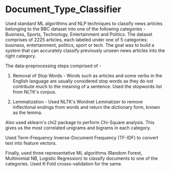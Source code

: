 # Document_Type_Classifier
Used standard ML algorithms and NLP techniques to classify news articles belonging to the BBC dataset into one of the following categories - Business, Sports, Technology, Entertainment and Politics.
The dataset comprises of 2225 articles, each labeled under one of 5 categories: business, entertainment, politics, sport or tech. The goal was to build a system that can accurately classify previously unseen news articles into the right category.

The data-preprocessing steps comprised of -
1) Removal of Stop Words - Words such as articles and some verbs in the English language are usually considered stop words as they do not contribute much to the meaning of a sentence. Used the stopwords list from NLTK's corpus.
   
2) Lemmatization - Used NLTK's Wordnet Lemmatizer to remove inflectional endings from words and return the dictionary form, known as the lemma.

Also used sklearn's chi2 package to perform Chi-Square analysis. This gives us the most correlated unigrams and bigrams in each category.

Used Term-Frequency Inverse-Document Frequency (TF-IDF) to convert text into feature vectors.

Finally, used three representative ML algorithms (Random Forest, Multinomial NB, Logistic Regression) to classify documents to one of the categories. 
Used K-Fold crosss-validation for the same.
